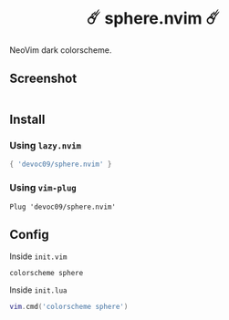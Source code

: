 <div align="center">
    <h1>☄️ sphere.nvim ☄️</h1>
</div>


NeoVim dark colorscheme.

## Screenshot
<div align="center">
    <img src="")
" />
</div>


## Install
### Using `lazy.nvim`
```lua
{ 'devoc09/sphere.nvim' }
```

### Using `vim-plug`
```vim
Plug 'devoc09/sphere.nvim'
```

## Config
Inside `init.vim`
```vim
colorscheme sphere
```

Inside `init.lua`
```lua
vim.cmd('colorscheme sphere')
```

<!-- If you using [`lualine`](https://github.com/nvim-lualine/lualine.nvim), you can alse enable the provided theme -->
<!-- ```lua -->
<!-- require('lualine').setup { -->
<!--     options = { -->
<!--         -- ... -->
<!--         theme = 'lflops' -->
<!--         -- ... -->
<!--     } -->
<!-- } -->
<!-- ``` -->
